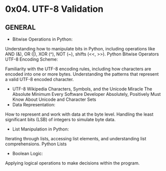 # 0x04. UTF-8 Validation

## GENERAL

- Bitwise Operations in Python:

Understanding how to manipulate bits in Python, including operations like AND (&), OR (|), XOR (^), NOT (~), shifts (<<, >>).
Python Bitwise Operators
UTF-8 Encoding Scheme:

Familiarity with the UTF-8 encoding rules, including how characters are encoded into one or more bytes.
Understanding the patterns that represent a valid UTF-8 encoded character.
- UTF-8 Wikipedia
Characters, Symbols, and the Unicode Miracle
The Absolute Minimum Every Software Developer Absolutely, Positively Must Know About Unicode and Character Sets
- Data Representation:

How to represent and work with data at the byte level.
Handling the least significant bits (LSB) of integers to simulate byte data.
- List Manipulation in Python:

Iterating through lists, accessing list elements, and understanding list comprehensions.
Python Lists
- Boolean Logic:

Applying logical operations to make decisions within the program.
